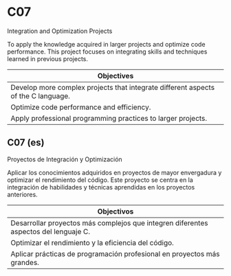 # C07
Integration and Optimization Projects

To apply the knowledge acquired in larger projects and optimize code performance. This project focuses on integrating skills and techniques learned in previous projects.

| Objectives |
| ------------- |
| Develop more complex projects that integrate different aspects of the C language. |
| Optimize code performance and efficiency. |
| Apply professional programming practices to larger projects. |

## C07 (es)
Proyectos de Integración y Optimización

Aplicar los conocimientos adquiridos en proyectos de mayor envergadura y optimizar el rendimiento del código. Este proyecto se centra en la integración de habilidades y técnicas aprendidas en los proyectos anteriores.

| Objectivos |
| ------------- |
| Desarrollar proyectos más complejos que integren diferentes aspectos del lenguaje C. |
| Optimizar el rendimiento y la eficiencia del código. |
| Aplicar prácticas de programación profesional en proyectos más grandes. |
